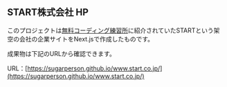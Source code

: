## START株式会社 HP
このプロジェクトは[無料コーディング練習所](https://webdesigner-go.com/coding-practice/beginner/)に紹介されていたSTARTという架空の会社の企業サイトをNext.jsで作成したものです。

成果物は下記のURLから確認できます。

URL：[https://sugarperson.github.io/www.start.co.jp/](https://sugarperson.github.io/www.start.co.jp/)